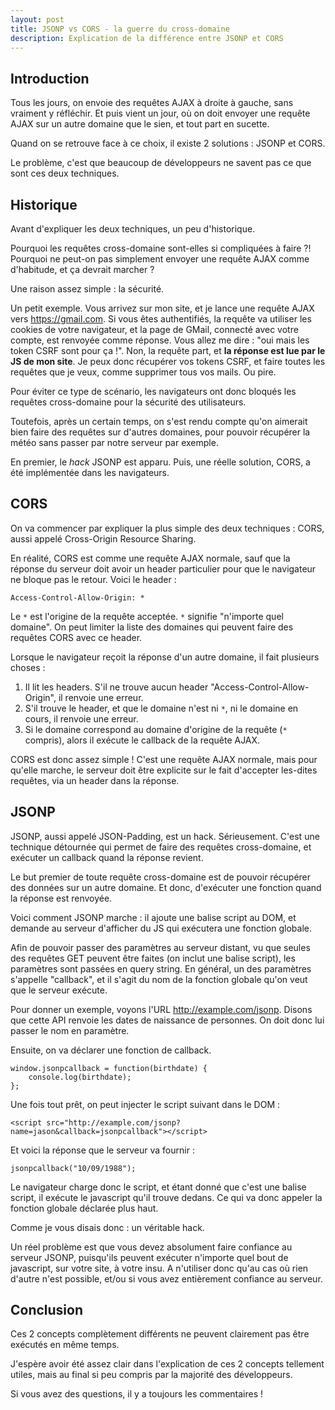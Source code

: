 ```yaml
---
layout: post
title: JSONP vs CORS - la guerre du cross-domaine
description: Explication de la différence entre JSONP et CORS
---
```


## Introduction

Tous les jours, on envoie des requêtes AJAX à droite à gauche, sans
vraiment y réfléchir. Et puis vient un jour, où on doit envoyer une
requête AJAX sur un autre domaine que le sien, et tout part en
sucette.

Quand on se retrouve face à ce choix, il existe 2 solutions : JSONP et
CORS.

Le problème, c'est que beaucoup de développeurs ne savent pas ce que
sont ces deux techniques.

## Historique

Avant d'expliquer les deux techniques, un peu d'historique.

Pourquoi les requêtes cross-domaine sont-elles si compliquées à faire
?! Pourquoi ne peut-on pas simplement envoyer une requête AJAX comme
d'habitude, et ça devrait marcher ?

Une raison assez simple : la sécurité.

Un petit exemple. Vous arrivez sur mon site, et je lance une requête
AJAX vers <https://gmail.com>. Si vous êtes authentifiés, la requête va
utiliser les cookies de votre navigateur, et la page de GMail,
connecté avec votre compte, est renvoyée comme réponse. Vous allez me
dire : "oui mais les token CSRF sont pour ça !". Non, la requête part,
et **la réponse est lue par le JS de mon site**. Je peux donc récupérer
vos tokens CSRF, et faire toutes les requêtes que je veux, comme
supprimer tous vos mails. Ou pire.

Pour éviter ce type de scénario, les navigateurs ont donc bloqués les
requêtes cross-domaine pour la sécurité des utilisateurs.

Toutefois, après un certain temps, on s'est rendu compte qu'on
aimerait bien faire des requêtes sur d'autres domaines, pour pouvoir
récupérer la météo sans passer par notre serveur par exemple.

En premier, le *hack* JSONP est apparu. Puis, une réelle solution,
CORS, a été implémentée dans les navigateurs.

## CORS

On va commencer par expliquer la plus simple des deux techniques :
CORS, aussi appelé Cross-Origin Resource Sharing.

En réalité, CORS est comme une requête AJAX normale, sauf que la
réponse du serveur doit avoir un header particulier pour que le
navigateur ne bloque pas le retour. Voici le header :

    Access-Control-Allow-Origin: *

Le `*` est l'origine de la requête acceptée. `*` signifie "n'importe
quel domaine". On peut limiter la liste des domaines qui peuvent faire
des requêtes CORS avec ce header.

Lorsque le navigateur reçoit la réponse d'un autre domaine, il fait
plusieurs choses :

1.  Il lit les headers. S'il ne trouve aucun header
    "Access-Control-Allow-Origin", il renvoie une erreur.
2.  S'il trouve le header, et que le domaine n'est ni `*`, ni le
    domaine en cours, il renvoie une erreur.
3.  Si le domaine correspond au domaine d'origine de la requête (`*`
       compris), alors il exécute le callback de la requête AJAX.

CORS est donc assez simple ! C'est une requête AJAX normale, mais pour
qu'elle marche, le serveur doit être explicite sur le fait d'accepter
les-dites requêtes, via un header dans la réponse.

## JSONP

JSONP, aussi appelé JSON-Padding, est un hack. Sérieusement. C'est une
technique détournée qui permet de faire des requêtes cross-domaine, et
exécuter un callback quand la réponse revient.

Le but premier de toute requête cross-domaine est de pouvoir récupérer
des données sur un autre domaine. Et donc, d'exécuter une fonction
quand la réponse est renvoyée.

Voici comment JSONP marche : il ajoute une balise script au DOM, et
demande au serveur d'afficher du JS qui exécutera une fonction
globale.

Afin de pouvoir passer des paramètres au serveur distant, vu que
seules des requêtes GET peuvent être faites (on inclut une balise
script), les paramètres sont passées en query string. En général, un
des paramètres s'appelle "callback", et il s'agit du nom de la
fonction globale qu'on veut que le serveur exécute.

Pour donner un exemple, voyons l'URL <http://example.com/jsonp>. Disons
que cette API renvoie les dates de naissance de personnes. On doit
donc lui passer le nom en paramètre.

Ensuite, on va déclarer une fonction de callback.

    window.jsonpcallback = function(birthdate) {
        console.log(birthdate);
    };

Une fois tout prêt, on peut injecter le script suivant dans le DOM :

    <script src="http://example.com/jsonp?name=jason&callback=jsonpcallback"></script>

Et voici la réponse que le serveur va fournir :

    jsonpcallback("10/09/1988");

Le navigateur charge donc le script, et étant donné que c'est une
balise script, il exécute le javascript qu'il trouve dedans. Ce qui va
donc appeler la fonction globale déclarée plus haut.

Comme je vous disais donc : un véritable hack.

Un réel problème est que vous devez absolument faire confiance au
serveur JSONP, puisqu'ils peuvent exécuter n'importe quel bout de
javascript, sur votre site, à votre insu. A n'utiliser donc qu'au cas
où rien d'autre n'est possible, et/ou si vous avez entièrement
confiance au serveur.

## Conclusion

Ces 2 concepts complètement différents ne peuvent clairement pas être
exécutés en même temps.

J'espère avoir été assez clair dans l'explication de ces 2 concepts
tellement utiles, mais au final si peu compris par la majorité des
développeurs.

Si vous avez des questions, il y a toujours les commentaires !
